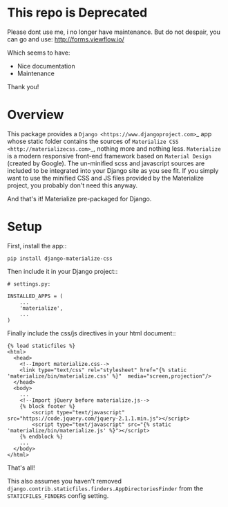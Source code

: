 This repo is Deprecated
=======================
Please dont use me, i no longer have maintenance. But do not despair, you can go and use:
http://forms.viewflow.io/ 

Which seems to have:
 * Nice documentation
 * Maintenance
 
Thank you! 

Overview
========

This package provides a `Django <https://www.djangoproject.com>`_ app whose static folder contains
the sources of `Materialize CSS <http://materializecss.com>`_, nothing more and nothing
less. `Materialize` is a modern responsive front-end framework based on `Material Design` (created
by Google).
The un-minified scss and javascript sources are included to be
integrated into your Django site as you see fit. If you simply want to use the minified CSS and JS
files provided by the Materialize project, you probably don't need this anyway.

And that's it! Materialize pre-packaged for Django.

Setup
=====

First, install the app::

    pip install django-materialize-css

Then include it in your Django project::

    # settings.py:

    INSTALLED_APPS = (
        ...
        'materialize',
        ...
    )

Finally include the css/js directives in your html document::

    {% load staticfiles %}
    <html>
      <head>
        <!--Import materialize.css-->
        <link type="text/css" rel="stylesheet" href="{% static 'materialize/bin/materialize.css' %}"  media="screen,projection"/>
      </head>
      <body>
        ...
        <!--Import jQuery before materialize.js-->
        {% block footer %}
            <script type="text/javascript" src="https://code.jquery.com/jquery-2.1.1.min.js"></script>
            <script type="text/javascript" src="{% static 'materialize/bin/materialize.js' %}"></script>
        {% endblock %}
        ...
      </body>
    </html>

That's all!

This also assumes you haven't removed ``django.contrib.staticfiles.finders.AppDirectoriesFinder``
from the ``STATICFILES_FINDERS`` config setting.

